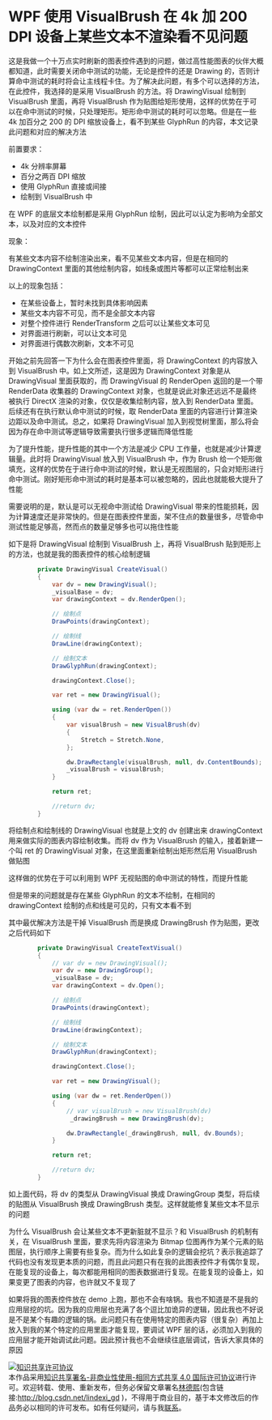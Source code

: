 # WPF 使用 VisualBrush 在 4k 加 200 DPI 设备上某些文本不渲染看不见问题

这是我做一个十万点实时刷新的图表控件遇到的问题，做过高性能图表的伙伴大概都知道，此时需要关闭命中测试的功能，无论是控件的还是 Drawing 的，否则计算命中测试的耗时将会让主线程卡住。为了解决此问题，有多个可以选择的方法，在此控件，我选择的是采用 VisualBrush 的方法。将 DrawingVisual 绘制到 VisualBrush 里面，再将 VisualBrush 作为贴图给矩形使用，这样的优势在于可以在命中测试的时候，只处理矩形。矩形命中测试的耗时可以忽略。但是在一些 4k 加百分之 200 的 DPI 缩放设备上，看不到某些 GlyphRun 的内容，本文记录此问题和对应的解决方法

<!--more-->
<!-- CreateTime:2021/11/8 20:18:54 -->


<!-- 发布 -->

前置要求：

- 4k 分辨率屏幕
- 百分之两百 DPI 缩放
- 使用 GlyphRun 直接或间接
- 绘制到 VisualBrush 中

在 WPF 的底层文本绘制都是采用 GlyphRun 绘制，因此可以认定为影响为全部文本，以及对应的文本控件

现象：

有某些文本内容不绘制渲染出来，看不见某些文本内容，但是在相同的 DrawingContext 里面的其他绘制内容，如线条或图片等都可以正常绘制出来

以上的现象包括：

- 在某些设备上，暂时未找到具体影响因素
- 某些文本内容不可见，而不是全部文本内容
- 对整个控件进行 RenderTransform 之后可以让某些文本可见
- 对界面进行刷新，可以让文本可见
- 对界面进行偶数次刷新，文本不可见

开始之前先回答一下为什么会在图表控件里面，将 DrawingContext 的内容放入到 VisualBrush 中。如上文所述，这是因为 DrawingContext 对象是从 DrawingVisual 里面获取的，而 DrawingVisual 的 RenderOpen 返回的是一个带 RenderData 收集器的 DrawingContext 对象，也就是说此对象还远远不是最终被执行 DirectX 渲染的对象，仅仅是收集绘制内容，放入到 RenderData 里面。后续还有在执行默认命中测试的时候，取 RenderData 里面的内容进行计算渲染边距以及命中测试。总之，如果将 DrawingVisual 加入到视觉树里面，那么将会因为存在命中测试等逻辑导致需要执行很多逻辑而降低性能

为了提升性能，提升性能的其中一个方法是减少 CPU 工作量，也就是减少计算逻辑量。此时将 DrawingVisual 放入到 VisualBrush 中，作为 Brush 给一个矩形做填充，这样的优势在于进行命中测试的时候，默认是无视图层的，只会对矩形进行命中测试。刚好矩形命中测试的耗时是基本可以被忽略的，因此也就能极大提升了性能

需要说明的是，默认是可以无视命中测试给 DrawingVisual 带来的性能损耗，因为计算速度还是非常快的。但是在图表控件里面，架不住点的数量很多，尽管命中测试性能足够高，然而点的数量足够多也可以拖住性能

如下是将 DrawingVisual 绘制到 VisualBrush 上，再将 VisualBrush 贴到矩形上的方法，也就是我的图表控件的核心绘制逻辑

```csharp
        private DrawingVisual CreateVisual()
        {
            var dv = new DrawingVisual();
            _visualBase = dv;
            var drawingContext = dv.RenderOpen();

            // 绘制点
            DrawPoints(drawingContext);

            // 绘制线
            DrawLine(drawingContext);

            // 绘制文本
            DrawGlyphRun(drawingContext);

            drawingContext.Close();

            var ret = new DrawingVisual();

            using (var dw = ret.RenderOpen())
            {
                var visualBrush = new VisualBrush(dv)
                {
                    Stretch = Stretch.None,
                };

                dw.DrawRectangle(visualBrush, null, dv.ContentBounds);
                _visualBrush = visualBrush;
            }

            return ret;

            //return dv;
        }
```

将绘制点和绘制线的 DrawingVisual 也就是上文的 dv 创建出来 drawingContext 用来做实际的图表内容绘制收集。而将 dv 作为 VisualBrush 的输入，接着新建一个叫 ret 的 DrawingVisual 对象，在这里面重新绘制出矩形然后用 VisualBrush 做贴图

这样做的优势在于可以利用到 WPF 无视贴图的命中测试的特性，而提升性能

但是带来的问题就是存在某些 GlyphRun 的文本不绘制，在相同的 drawingContext 绘制的点和线是可见的，只有文本看不到

其中最优解决方法是干掉 VisualBrush 而是换成 DrawingBrush 作为贴图，更改之后代码如下

```csharp
        private DrawingVisual CreateTextVisual()
        {
        	// var dv = new DrawingVisual();
            var dv = new DrawingGroup();
            _visualBase = dv;
            var drawingContext = dv.Open();

            // 绘制点
            DrawPoints(drawingContext);

            // 绘制线
            DrawLine(drawingContext);

            // 绘制文本
            DrawGlyphRun(drawingContext);

            drawingContext.Close();

            var ret = new DrawingVisual();

            using (var dw = ret.RenderOpen())
            {
            	// var visualBrush = new VisualBrush(dv)
                 _drawingBrush = new DrawingBrush(dv);

                dw.DrawRectangle(_drawingBrush, null, dv.Bounds);
            }

            return ret;

            //return dv;
        }
```

如上面代码，将 dv 的类型从 DrawingVisual 换成 DrawingGroup 类型，将后续的贴图从 VisualBrush 换成 DrawingBrush 类型。这样就能修复某些文本不显示的问题

为什么 VisualBrush 会让某些文本不更新脏就不显示？和 VisualBrush 的机制有关，在 VisualBrush 里面，要求先将内容渲染为 Bitmap 位图再作为某个元素的贴图层，执行顺序上需要有些复杂。而为什么如此复杂的逻辑会挖坑？表示我追踪了代码也没有发现更本质的问题，而且此问题只有在我的此图表控件才有偶尔复现，在能复现的设备上，每次都能用相同的图表数据进行复现。在能复现的设备上，如果变更了图表的内容，也许就又不复现了

如果将我的图表控件放在 demo 上跑，那也不会有啥锅。我也不知道是不是我的应用层挖的坑。因为我的应用层也充满了各个逗比加诡异的逻辑，因此我也不好说是不是某个有趣的逻辑的锅。此问题只有在使用特定的图表内容（很复杂）再加上放入到我的某个特定的应用里面才能复现，要调试 WPF 层的话，必须加入到我的应用层才能开始调试此问题。因此预计我也不会继续往底层调试，告诉大家具体的原因

<a rel="license" href="http://creativecommons.org/licenses/by-nc-sa/4.0/"><img alt="知识共享许可协议" style="border-width:0" src="https://licensebuttons.net/l/by-nc-sa/4.0/88x31.png" /></a><br />本作品采用<a rel="license" href="http://creativecommons.org/licenses/by-nc-sa/4.0/">知识共享署名-非商业性使用-相同方式共享 4.0 国际许可协议</a>进行许可。欢迎转载、使用、重新发布，但务必保留文章署名[林德熙](http://blog.csdn.net/lindexi_gd)(包含链接:http://blog.csdn.net/lindexi_gd )，不得用于商业目的，基于本文修改后的作品务必以相同的许可发布。如有任何疑问，请与我[联系](mailto:lindexi_gd@163.com)。  
